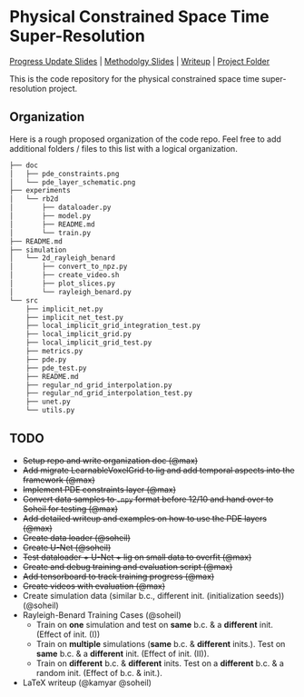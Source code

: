 # Physical Constrained Space Time Super-Resolution 

[Progress Update Slides](https://docs.google.com/presentation/d/1YODV57luQjzG2T7SCabdBX0pEg6VO_T7K44V8-K6sIA/edit?usp=sharing) | [Methodolgy Slides](https://docs.google.com/presentation/d/13nI5D33ADybplJs5fFD3gM_txTEn0HiaP7gDBHhw6VM/edit#slide=id.g64a817040a_0_73) | [Writeup](https://www.overleaf.com/project/5deacb4f3a2f63000141b1ba) | [Project Folder](https://drive.google.com/open?id=1KybErSl2vU9vfiV_CSO_ApWsypGzezYs)

This is the code repository for the physical constrained space time super-resolution project.

## Organization
Here is a rough proposed organization of the code repo. Feel free to add additional folders / files to this list with a logical organization.
```bash
├── doc
│   ├── pde_constraints.png
│   └── pde_layer_schematic.png
├── experiments
│   └── rb2d
│       ├── dataloader.py
│       ├── model.py
│       ├── README.md
│       └── train.py
├── README.md
├── simulation
│   └── 2d_rayleigh_benard
│       ├── convert_to_npz.py
│       ├── create_video.sh
│       ├── plot_slices.py
│       └── rayleigh_benard.py
└── src
    ├── implicit_net.py
    ├── implicit_net_test.py
    ├── local_implicit_grid_integration_test.py
    ├── local_implicit_grid.py
    ├── local_implicit_grid_test.py
    ├── metrics.py
    ├── pde.py
    ├── pde_test.py
    ├── README.md
    ├── regular_nd_grid_interpolation.py
    ├── regular_nd_grid_interpolation_test.py
    ├── unet.py
    └── utils.py
```

## TODO
- ~~Setup repo and write organization doc (@max)~~
- ~~Add migrate LearnableVoxelGrid to lig and add temporal aspects into the framework (@max)~~
- ~~Implement PDE constraints layer (@max)~~
- ~~Convert data samples to `.npy` format before 12/10 and hand over to Soheil for testing (@max)~~
- ~~Add detailed writeup and examples on how to use the PDE layers (@max)~~
- ~~Create data loader (@soheil)~~
- ~~Create U-Net (@soheil)~~
- ~~Test dataloader + U-Net + lig on small data to overfit (@max)~~
- ~~Create and debug training and evaluation script (@max)~~
- ~~Add tensorboard to track training progress (@max)~~
- ~~Create videos with evaluation (@max)~~
- Create simulation data (similar b.c., different init. (initialization seeds)) (@soheil)
- Rayleigh-Benard Training Cases (@soheil)
    - Train on __one__ simulation and test on __same__ b.c. & a __different__ init. (Effect of init. (I)) 
    - Train on __multiple__ simulations (__same__ b.c. & __different__ inits.). Test on __same__ b.c. & a __different__ init. (Effect of init. (II)). 
    - Train on __different__ b.c. & __different__ inits. Test on a __different__ b.c. & a random init. (Effect of b.c. & init.). 
- LaTeX writeup (@kamyar @soheil)
